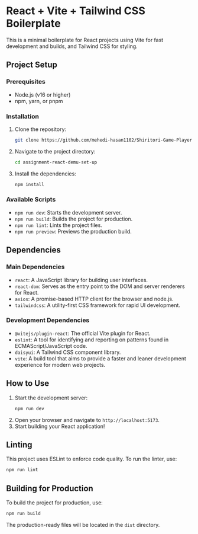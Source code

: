 # React + Vite + Tailwind CSS Boilerplate

This is a minimal boilerplate for React projects using Vite for fast development and builds, and Tailwind CSS for styling.

## Project Setup

### Prerequisites

- Node.js (v16 or higher)
- npm, yarn, or pnpm

### Installation

1.  Clone the repository:
    ```bash
    git clone https://github.com/mehedi-hasan1102/Shiritori-Game-Player.git
    ```
2.  Navigate to the project directory:
    ```bash
    cd assignment-react-demu-set-up
    ```
3.  Install the dependencies:
    ```bash
    npm install
    ```

### Available Scripts

-   `npm run dev`: Starts the development server.
-   `npm run build`: Builds the project for production.
-   `npm run lint`: Lints the project files.
-   `npm run preview`: Previews the production build.

## Dependencies

### Main Dependencies

-   `react`: A JavaScript library for building user interfaces.
-   `react-dom`: Serves as the entry point to the DOM and server renderers for React.
-   `axios`: A promise-based HTTP client for the browser and node.js.
-   `tailwindcss`: A utility-first CSS framework for rapid UI development.

### Development Dependencies

-   `@vitejs/plugin-react`: The official Vite plugin for React.
-   `eslint`: A tool for identifying and reporting on patterns found in ECMAScript/JavaScript code.
-   `daisyui`: A Tailwind CSS component library.
-   `vite`: A build tool that aims to provide a faster and leaner development experience for modern web projects.

## How to Use

1.  Start the development server:
    ```bash
    npm run dev
    ```
2.  Open your browser and navigate to `http://localhost:5173`.
3.  Start building your React application!

## Linting

This project uses ESLint to enforce code quality. To run the linter, use:

```bash
npm run lint
```

## Building for Production

To build the project for production, use:

```bash
npm run build
```

The production-ready files will be located in the `dist` directory.